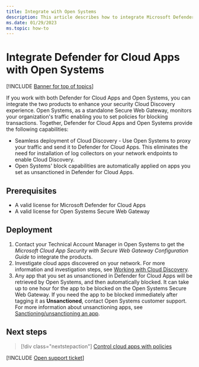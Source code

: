 ```yaml
---
title: Integrate with Open Systems
description: This article describes how to integrate Microsoft Defender for Cloud Apps with Open Systems for seamless Cloud Discovery and automated block of unsanctioned apps.
ms.date: 01/29/2023
ms.topic: how-to
---
```

# Integrate Defender for Cloud Apps with Open Systems

[!INCLUDE [Banner for top of topics](includes/banner.md)]

If you work with both Defender for Cloud Apps and Open Systems, you can integrate the two products to enhance your security Cloud Discovery experience. Open Systems, as a standalone Secure Web Gateway, monitors your organization's traffic enabling you to set policies for blocking transactions. Together, Defender for Cloud Apps and Open Systems provide the following capabilities:

- Seamless deployment of Cloud Discovery - Use Open Systems to proxy your traffic and send it to Defender for Cloud Apps. This eliminates the need for installation of log collectors on your network endpoints to enable Cloud Discovery.
- Open Systems' block capabilities are automatically applied on apps you set as unsanctioned in Defender for Cloud Apps.

## Prerequisites

- A valid license for Microsoft Defender for Cloud Apps
- A valid license for Open Systems Secure Web Gateway

## Deployment

1. Contact your Technical Account Manager in Open Systems to get the *Microsoft Cloud App Security with Secure Web Gateway Configuration Guide* to integrate the products.
1. Investigate cloud apps discovered on your network. For more information and investigation steps, see [Working with Cloud Discovery](working-with-cloud-discovery-data.md).
1. Any app that you set as unsanctioned in Defender for Cloud Apps will be retrieved by Open Systems, and then automatically blocked. It can take up to one hour for the app to be blocked on the Open Systems Secure Web Gateway. If you need the app to be blocked immediately after tagging it as **Unsanctioned**, contact Open Systems customer support. For more information about unsanctioning apps, see [Sanctioning/unsanctioning an app](governance-discovery.md#sanctioningunsanctioning-an-app).

## Next steps

> [!div class="nextstepaction"]
> [Control cloud apps with policies](control-cloud-apps-with-policies.md)

[!INCLUDE [Open support ticket](includes/support.md)]

